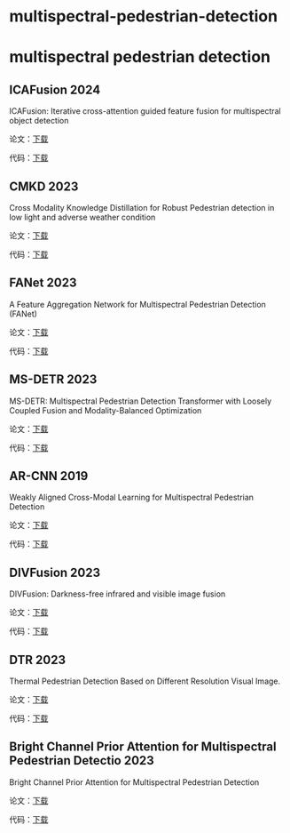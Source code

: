 # multispectral-pedestrian-detection
# multispectral pedestrian detection



## ICAFusion 2024

ICAFusion: Iterative cross-attention guided feature fusion for multispectral object detection

论文：[下载](https://www.sciencedirect.com/science/article/pii/S0031320323006118)

代码：[下载](https://github.com/chanchanchan97/ICAFusion)



## CMKD 2023

Cross Modality Knowledge Distillation for Robust Pedestrian detection in low light and adverse weather condition

论文：[下载](https://ieeexplore.ieee.org/abstract/document/10095353)

代码：[下载](https://github.com/Mazin-Hnewa/CMKD)



## FANet 2023

A Feature Aggregation Network for Multispectral Pedestrian Detection (FANet)

论文：[下载](https://link.springer.com/10.1007/s10489-023-04628-y)

代码：[下载](https://github.com/gongyan1/FANet)



## MS-DETR 2023

MS-DETR: Multispectral Pedestrian Detection Transformer with Loosely Coupled Fusion and Modality-Balanced Optimization

论文：[下载](https://arxiv.org/abs/2302.00290)

代码：[下载](https://github.com/YinghuiXing/MS-DETR)



## AR-CNN 2019

Weakly Aligned Cross-Modal Learning for Multispectral Pedestrian Detection

论文：[下载](https://openaccess.thecvf.com/content_ICCV_2019/html/Zhang_Weakly_Aligned_Cross-Modal_Learning_for_Multispectral_Pedestrian_Detection_ICCV_2019_paper.html)

代码：[下载](https://github.com/luzhang16/AR-CNN/tree/master)





## DIVFusion 2023

DIVFusion: Darkness-free infrared and visible image fusion

论文：[下载](https://www.sciencedirect.com/science/article/abs/pii/S156625352200210X?via%3Dihub)

代码：[下载](https://github.com/Xinyu-Xiang/DIVFusion)



## DTR 2023

Thermal Pedestrian Detection Based on Different Resolution Visual Image.

论文：[下载](https://link.springer.com/article/10.1007/s11760-023-02667-z)

代码：[下载](https://github.com/HaMeow-lst1/DTR)



## Bright Channel Prior Attention for Multispectral Pedestrian Detectio 2023

Bright Channel Prior Attention for Multispectral Pedestrian Detection

论文：[下载](https://arxiv.org/abs/2305.12845)

代码：[下载](https://github.com/gzcch/Bright-Channel-Prior-Attention-for-Multispectral-Pedestrian-Detection)
